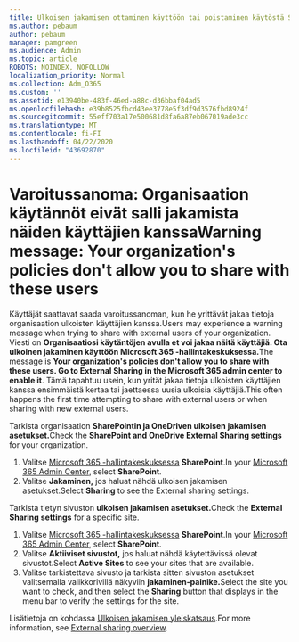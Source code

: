 ```yaml
---
title: Ulkoisen jakamisen ottaminen käyttöön tai poistaminen käytöstä SharePointissa
ms.author: pebaum
author: pebaum
manager: pamgreen
ms.audience: Admin
ms.topic: article
ROBOTS: NOINDEX, NOFOLLOW
localization_priority: Normal
ms.collection: Adm_O365
ms.custom: ''
ms.assetid: e13940be-483f-46ed-a88c-d36bbaf04ad5
ms.openlocfilehash: e39b8525fbcd43ee3778e5f3df9d3576fbd8924f
ms.sourcegitcommit: 55eff703a17e500681d8fa6a87eb067019ade3cc
ms.translationtype: MT
ms.contentlocale: fi-FI
ms.lasthandoff: 04/22/2020
ms.locfileid: "43692870"
---
```

# <a name="warning-message-your-organizations-policies-dont-allow-you-to-share-with-these-users"></a><span data-ttu-id="8c52b-102">Varoitussanoma: Organisaation käytännöt eivät salli jakamista näiden käyttäjien kanssa</span><span class="sxs-lookup"><span data-stu-id="8c52b-102">Warning message: Your organization's policies don't allow you to share with these users</span></span>

<span data-ttu-id="8c52b-103">Käyttäjät saattavat saada varoitussanoman, kun he yrittävät jakaa tietoja organisaation ulkoisten käyttäjien kanssa.</span><span class="sxs-lookup"><span data-stu-id="8c52b-103">Users may experience a warning message when trying to share with external users of your organization.</span></span> <span data-ttu-id="8c52b-104">Viesti on **Organisaatiosi käytäntöjen avulla et voi jakaa näitä käyttäjiä. Ota ulkoinen jakaminen käyttöön Microsoft 365 -hallintakeskuksessa.**</span><span class="sxs-lookup"><span data-stu-id="8c52b-104">The message is **Your organization's policies don't allow you to share with these users. Go to External Sharing in the Microsoft 365 admin center to enable it**.</span></span> <span data-ttu-id="8c52b-105">Tämä tapahtuu usein, kun yrität jakaa tietoja ulkoisten käyttäjien kanssa ensimmäistä kertaa tai jaettaessa uusia ulkoisia käyttäjiä.</span><span class="sxs-lookup"><span data-stu-id="8c52b-105">This often happens the first time attempting to share with external users or when sharing with new external users.</span></span>

<span data-ttu-id="8c52b-106">Tarkista organisaation **SharePointin ja OneDriven ulkoisen jakamisen asetukset.**</span><span class="sxs-lookup"><span data-stu-id="8c52b-106">Check the **SharePoint and OneDrive External Sharing settings** for your organization.</span></span>

1. <span data-ttu-id="8c52b-107">Valitse [Microsoft 365 -hallintakeskuksessa](https://admin.microsoft.com/AdminPortal/Home#/homepage">https://admin.microsoft.com/) **SharePoint**.</span><span class="sxs-lookup"><span data-stu-id="8c52b-107">In your [Microsoft 365 Admin Center](https://admin.microsoft.com/AdminPortal/Home#/homepage">https://admin.microsoft.com/), select **SharePoint**.</span></span>
3. <span data-ttu-id="8c52b-108">Valitse **Jakaminen,** jos haluat nähdä ulkoisen jakamisen asetukset.</span><span class="sxs-lookup"><span data-stu-id="8c52b-108">Select **Sharing** to see the External sharing settings.</span></span>

<span data-ttu-id="8c52b-109">Tarkista tietyn sivuston **ulkoisen jakamisen asetukset.**</span><span class="sxs-lookup"><span data-stu-id="8c52b-109">Check the **External Sharing settings** for a specific site.</span></span>

1. <span data-ttu-id="8c52b-110">Valitse [Microsoft 365 -hallintakeskuksessa](https://admin.microsoft.com/AdminPortal/Home#/homepage">https://admin.microsoft.com/) **SharePoint**.</span><span class="sxs-lookup"><span data-stu-id="8c52b-110">In your [Microsoft 365 Admin Center](https://admin.microsoft.com/AdminPortal/Home#/homepage">https://admin.microsoft.com/), select **SharePoint**.</span></span>
2. <span data-ttu-id="8c52b-111">Valitse **Aktiiviset sivustot,** jos haluat nähdä käytettävissä olevat sivustot.</span><span class="sxs-lookup"><span data-stu-id="8c52b-111">Select **Active Sites** to see your sites that are available.</span></span>
3. <span data-ttu-id="8c52b-112">Valitse tarkistettava sivusto ja tarkista sitten sivuston asetukset valitsemalla valikkorivillä näkyviin **jakaminen-painike.**</span><span class="sxs-lookup"><span data-stu-id="8c52b-112">Select the site you want to check, and then select the **Sharing** button that displays in the menu bar to verify the settings for the site.</span></span>

<span data-ttu-id="8c52b-113">Lisätietoja on kohdassa [Ulkoisen jakamisen yleiskatsaus](https://docs.microsoft.com/sharepoint/external-sharing-overview).</span><span class="sxs-lookup"><span data-stu-id="8c52b-113">For more information, see [External sharing overview](https://docs.microsoft.com/sharepoint/external-sharing-overview).</span></span>